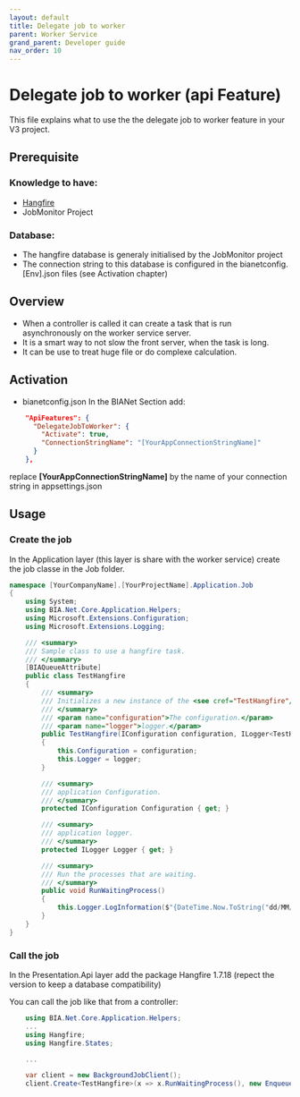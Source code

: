 ```yaml
---
layout: default
title: Delegate job to worker
parent: Worker Service
grand_parent: Developer guide
nav_order: 10
---
```


# Delegate job to worker (api Feature)
This file explains what to use the the delegate job to worker feature in your V3 project.

## Prerequisite

### Knowledge to have:
* [Hangfire](https://www.hangfire.io/)
* JobMonitor Project

### Database:
* The hangfire database is generaly initialised by the JobMonitor project
* The connection string to this database is configured in the bianetconfig.[Env].json files (see Activation chapter)

## Overview
* When a controller is called it can create a task that is run asynchronously on the worker service server.
* It is a smart way to not slow the front server, when the task is long.
* It can be use to treat huge file or do complexe calculation.

## Activation
* bianetconfig.json
In the BIANet Section add:
``` json
    "ApiFeatures": {
      "DelegateJobToWorker": {
        "Activate": true,
        "ConnectionStringName": "[YourAppConnectionStringName]"
      }
    },
```

replace **[YourAppConnectionStringName]** by the name of your connection string in appsettings.json

## Usage
### Create the job
In the Application layer (this layer is share with the worker service) create the job classe in the Job folder.
``` csharp
namespace [YourCompanyName].[YourProjectName].Application.Job
{
    using System;
    using BIA.Net.Core.Application.Helpers;
    using Microsoft.Extensions.Configuration;
    using Microsoft.Extensions.Logging;

    /// <summary>
    /// Sample class to use a hangfire task.
    /// </summary>
    [BIAQueueAttribute]
    public class TestHangfire
    {
        /// <summary>
        /// Initializes a new instance of the <see cref="TestHangfire"/> class.
        /// </summary>
        /// <param name="configuration">The configuration.</param>
        /// <param name="logger">logger.</param>
        public TestHangfire(IConfiguration configuration, ILogger<TestHangfire> logger)
        {
            this.Configuration = configuration;
            this.Logger = logger;
        }

        /// <summary>
        /// application Configuration.
        /// </summary>
        protected IConfiguration Configuration { get; }

        /// <summary>
        /// application logger.
        /// </summary>
        protected ILogger Logger { get; }

        /// <summary>
        /// Run the processes that are waiting.
        /// </summary>
        public void RunWaitingProcess()
        {
            this.Logger.LogInformation($"{DateTime.Now.ToString("dd/MM/yyyy HH:mm:ss")}: TestHangfire => This log is generated by a hangfire task");
        }
    }
} 
```

### Call the job
In the Presentation.Api layer add the package Hangfire 1.7.18 (repect the version to keep a database compatibility)

You can call the job like that from a controller:
``` csharp
    using BIA.Net.Core.Application.Helpers;
    ...
    using Hangfire;
    using Hangfire.States;

    ...

    var client = new BackgroundJobClient();
    client.Create<TestHangfire>(x => x.RunWaitingProcess(), new EnqueuedState(BIAQueueAttribute.QueueName));
```